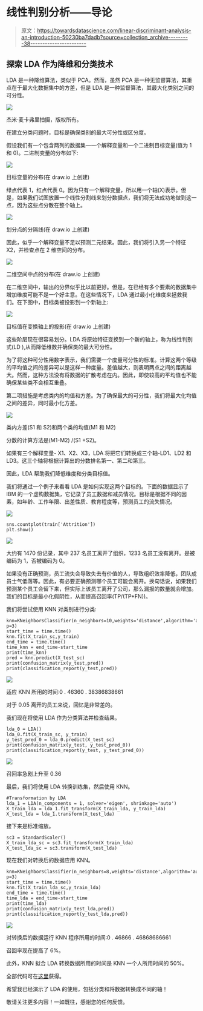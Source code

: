 # 线性判别分析——导论

> 原文：<https://towardsdatascience.com/linear-discriminant-analysis-an-introduction-50230ba7dadb?source=collection_archive---------38----------------------->

## 探索 LDA 作为降维和分类技术

LDA 是一种降维算法，类似于 PCA。然而，虽然 PCA 是一种无监督算法，其重点在于最大化数据集中的方差，但是 LDA 是一种监督算法，其最大化类别之间的可分性。

![](img/7e828a51e98c56c6e2e202679b28913b.png)

杰米·麦卡弗里拍摄，版权所有。

在建立分类问题时，目标是确保类别的最大可分性或区分度。

假设我们有一个包含两列的数据集—一个解释变量和一个二进制目标变量(值为 1 和 0)。二进制变量的分布如下:

![](img/7d1e93db6267c7fb6e399706e78c3d94.png)

目标变量的分布(在 draw.io 上创建)

绿点代表 1，红点代表 0。因为只有一个解释变量，所以用一个轴(X)表示。但是，如果我们试图放置一个线性分割线来划分数据点，我们将无法成功地做到这一点，因为这些点分散在整个轴上。

![](img/d491eed221f08406d274459f3f0f279a.png)

划分点的分隔线(在 draw.io 上创建)

因此，似乎一个解释变量不足以预测二元结果。因此，我们将引入另一个特征 X2，并检查点在 2 维空间的分布。

![](img/4e5495fed6521bdb7732586c57a2a400.png)

二维空间中点的分布(在 draw.io 上创建)

在二维空间中，输出的分界似乎比以前更好。但是，在已经有多个要素的数据集中增加维度可能不是一个好主意。在这些情况下，LDA 通过最小化维度来拯救我们。在下图中，目标类被投影到一个新轴上:

![](img/efb5fd4c582ce25c01bd02bd16a63bd6.png)

目标值在变换轴上的投影(在 draw.io 上创建)

这些阶层现在很容易划分。LDA 将原始特征变换到一个新的轴上，称为线性判别式(LD ),从而降低维数并确保类的最大可分性。

为了将这种可分性用数字表示，我们需要一个度量可分性的标准。计算这两个等级的平均值之间的差异可以是这样一种度量。差值越大，则表明两点之间的距离越大。然而，这种方法没有将数据的扩散考虑在内。因此，即使较高的平均值也不能确保某些类不会相互重叠。

第二项措施是考虑类内的均值和方差。为了确保最大的可分性，我们将最大化均值之间的差异，同时最小化方差。

![](img/4de8e8b0077ff3b8c881949f111fcbcd.png)

类内方差(S1 和 S2)和两个类的均值(M1 和 M2)

分数的计算方法是(M1-M2) /(S1 +S2)。

如果有三个解释变量- X1、X2、X3，LDA 将把它们转换成三个轴-LD1、LD2 和 LD3。这三个轴将根据计算出的分数排名第一、第二和第三。

因此，LDA 帮助我们降低维度和分类目标值。

我们将通过一个例子来看看 LDA 是如何实现这两个目标的。下面的数据显示了 IBM 的一个虚构数据集，它记录了员工数据和减员情况。目标是根据不同的因素，如年龄、工作年限、出差性质、教育程度等，预测员工的流失情况。

![](img/8e2c39fd2d32e7c6906621ec49b1d8f5.png)

```
sns.countplot(train['Attrition'])
plt.show()
```

![](img/f0ccfbebb0ac6dfb7effab701fae29d4.png)

大约有 1470 份记录，其中 237 名员工离开了组织，1233 名员工没有离开。是被编码为 1，否被编码为 0。

如果没有正确预测，员工流失会导致失去有价值的人，导致组织效率降低，团队成员士气低落等。因此，有必要正确预测哪个员工可能会离开。换句话说，如果我们预测某个员工会留下来，但实际上该员工离开了公司，那么漏报的数量就会增加。我们的目标是最小化假阴性，从而提高召回率(TP/(TP+FN))。

我们将尝试使用 KNN 对类别进行分类:

```
knn=KNeighborsClassifier(n_neighbors=10,weights='distance',algorithm='auto', p=3)
start_time = time.time()
knn.fit(X_train_sc,y_train)
end_time = time.time()
time_knn = end_time-start_time
print(time_knn)
pred = knn.predict(X_test_sc)
print(confusion_matrix(y_test,pred))
print(classification_report(y_test,pred))
```

![](img/ee32d0c7c19f5e1f1a595583a1abe9d0.png)

适应 KNN 所用的时间:0 . 46360 . 38386838661

对于 0.05 离开的员工来说，回忆是非常差的。

我们现在将使用 LDA 作为分类算法并检查结果。

```
lda_0 = LDA()
lda_0.fit(X_train_sc, y_train)
y_test_pred_0 = lda_0.predict(X_test_sc)
print(confusion_matrix(y_test, y_test_pred_0))
print(classification_report(y_test, y_test_pred_0))
```

![](img/46c9adf4db6e1c803b95e1b9f3c21561.png)

召回率急剧上升至 0.36

最后，我们将使用 LDA 转换训练集，然后使用 KNN。

```
#Transformation by LDA
lda_1 = LDA(n_components = 1, solver='eigen', shrinkage='auto')
X_train_lda = lda_1.fit_transform(X_train_lda, y_train_lda)
X_test_lda = lda_1.transform(X_test_lda)
```

接下来是标准缩放。

```
sc3 = StandardScaler()
X_train_lda_sc = sc3.fit_transform(X_train_lda)
X_test_lda_sc = sc3.transform(X_test_lda)
```

现在我们对转换后的数据应用 KNN。

```
knn=KNeighborsClassifier(n_neighbors=8,weights='distance',algorithm='auto', p=3)
start_time = time.time()
knn.fit(X_train_lda_sc,y_train_lda)
end_time = time.time()
time_lda = end_time-start_time
print(time_lda)
print(confusion_matrix(y_test_lda,pred))
print(classification_report(y_test_lda,pred))
```

![](img/b888f1db078c59a61abb9dc7b8f394eb.png)

对转换后的数据运行 KNN 程序所用的时间:0 . 46866 . 46868686661

召回率现在提高了 6%。

此外，KNN 拟合 LDA 转换数据所用的时间是 KNN 一个人所用时间的 50%。

全部代码可在[这里](https://github.com/pritha21/Concepts/tree/master/LDA)获得。

希望我已经演示了 LDA 的使用，包括分类和将数据转换成不同的轴！

敬请关注更多内容！一如既往，感谢您的任何反馈。